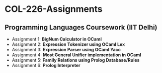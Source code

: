 # COL-226-Assignments
## Programming Languages Coursework (IIT Delhi)

- Assignment 1: **BigNum Calculator in OCaml**
- Assignment 2: **Expression Tokenizer using OCaml Lex**
- Assignment 3: **Expression Parser using OCaml Yacc**
- Assignment 4: **Most General Unifier implementation in OCaml**
- Assignment 5: **Family Relations using Prolog Database/Rules**
- Assignment 6: **Prolog Interpreter**

